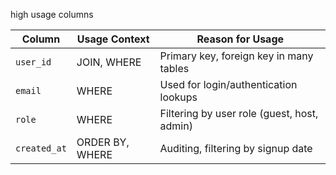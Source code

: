 high usage columns

| Column       | Usage Context   | Reason for Usage                            |
| ------------ | --------------- | ------------------------------------------- |
| `user_id`    | JOIN, WHERE     | Primary key, foreign key in many tables     |
| `email`      | WHERE           | Used for login/authentication lookups       |
| `role`       | WHERE           | Filtering by user role (guest, host, admin) |
| `created_at` | ORDER BY, WHERE | Auditing, filtering by signup date          |






